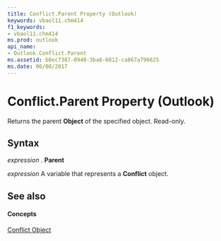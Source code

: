 ```yaml
---
title: Conflict.Parent Property (Outlook)
keywords: vbaol11.chm414
f1_keywords:
- vbaol11.chm414
ms.prod: outlook
api_name:
- Outlook.Conflict.Parent
ms.assetid: b8ec7387-0940-3ba8-6012-ca867a796625
ms.date: 06/08/2017
---
```



# Conflict.Parent Property (Outlook)

Returns the parent **Object** of the specified object. Read-only.


## Syntax

 _expression_ . **Parent**

 _expression_ A variable that represents a **Conflict** object.


## See also


#### Concepts


[Conflict Object](conflict-object-outlook.md)

